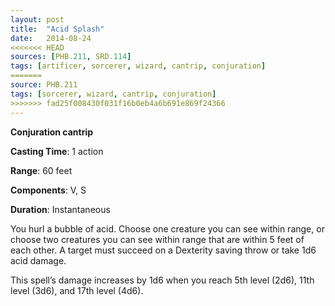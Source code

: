 ```yaml
---
layout: post
title:  "Acid Splash"
date:   2014-08-24
<<<<<<< HEAD
sources: [PHB.211, SRD.114]
tags: [artificer, sorcerer, wizard, cantrip, conjuration]
=======
source: PHB.211
tags: [sorcerer, wizard, cantrip, conjuration]
>>>>>>> fad25f008430f031f16b0eb4a6b691e869f24366
---
```


**Conjuration cantrip**

**Casting Time**: 1 action

**Range**: 60 feet

**Components**: V, S

**Duration**: Instantaneous

You hurl a bubble of acid. Choose one creature you can see within range, or choose two creatures you can see within range that are within 5 feet of each other. A target must succeed on a Dexterity saving throw or take 1d6 acid damage.

This spell’s damage increases by 1d6 when you reach 5th level (2d6), 11th level (3d6), and 17th level (4d6).
